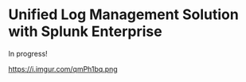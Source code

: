 <h1>Unified Log Management Solution with Splunk Enterprise</h1>

In progress! 

https://i.imgur.com/qmPh1bq.png
